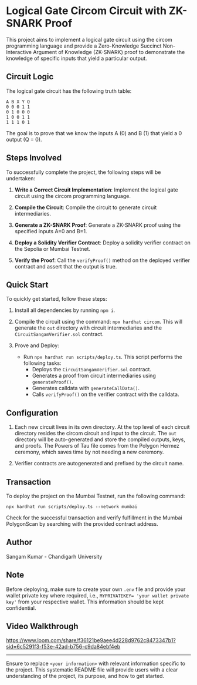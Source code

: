 # Logical Gate Circom Circuit with ZK-SNARK Proof

This project aims to implement a logical gate circuit using the circom programming language and provide a Zero-Knowledge Succinct Non-Interactive Argument of Knowledge (ZK-SNARK) proof to demonstrate the knowledge of specific inputs that yield a particular output.

## Circuit Logic
 
The logical gate circuit has the following truth table:

```
A B X Y Q
0 0 0 1 1
0 1 0 0 0
1 0 0 1 1
1 1 1 0 1
```

The goal is to prove that we know the inputs A (0) and B (1) that yield a 0 output (Q = 0).

## Steps Involved

To successfully complete the project, the following steps will be undertaken:

1. **Write a Correct Circuit Implementation**: Implement the logical gate circuit using the circom programming language.

2. **Compile the Circuit**: Compile the circuit to generate circuit intermediaries.

3. **Generate a ZK-SNARK Proof**: Generate a ZK-SNARK proof using the specified inputs A=0 and B=1.

4. **Deploy a Solidity Verifier Contract**: Deploy a solidity verifier contract on the Sepolia or Mumbai Testnet.

5. **Verify the Proof**: Call the `verifyProof()` method on the deployed verifier contract and assert that the output is true.

## Quick Start

To quickly get started, follow these steps:

1. Install all dependencies by running `npm i`.

2. Compile the circuit using the command: `npx hardhat circom`. This will generate the `out` directory with circuit intermediaries and the `CircuitSangamVerifier.sol` contract.

3. Prove and Deploy:
   - Run `npx hardhat run scripts/deploy.ts`. This script performs the following tasks:
     - Deploys the `CircuitSangamVerifier.sol` contract.
     - Generates a proof from circuit intermediaries using `generateProof()`.
     - Generates calldata with `generateCallData()`.
     - Calls `verifyProof()` on the verifier contract with the calldata.

## Configuration

1. Each new circuit lives in its own directory. At the top level of each circuit directory resides the circom circuit and input to the circuit. The `out` directory will be auto-generated and store the compiled outputs, keys, and proofs. The Powers of Tau file comes from the Polygon Hermez ceremony, which saves time by not needing a new ceremony.

2. Verifier contracts are autogenerated and prefixed by the circuit name.

## Transaction

To deploy the project on the Mumbai Testnet, run the following command:

`npx hardhat run scripts/deploy.ts --network mumbai`

Check for the successful transaction and verify fulfillment in the Mumbai PolygonScan by searching with the provided contract address.

## Author

Sangam Kumar - Chandigarh University

## Note

Before deploying, make sure to create your own `.env` file and provide your wallet private key where required, i.e., `MYPRIVATEKEY= 'your wallet private key'` from your respective wallet. This information should be kept confidential.

## Video Walkthrough
https://www.loom.com/share/f36121be9aee4d228d9762c8473347b1?sid=6c5291f3-f53e-42ad-b756-c9da84ebf4eb

---

Ensure to replace `<your information>` with relevant information specific to the project. This systematic README file will provide users with a clear understanding of the project, its purpose, and how to get started.
